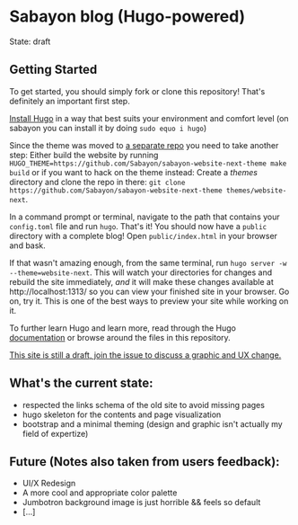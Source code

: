 Sabayon blog (Hugo-powered)
=================

State: draft

Getting Started
---------------

To get started, you should simply fork or clone this repository! That's definitely an important first step.

[Install Hugo](http://gohugo.io/overview/installing) in a way that best suits your environment and comfort level (on sabayon you can install it by doing `sudo equo i hugo`)

Since the theme was moved to [a separate repo](https://github.com/Sabayon/sabayon-website-next-theme) you need to take another step:
Either build the website by running `HUGO_THEME=https://github.com/Sabayon/sabayon-website-next-theme make build` or if you want to hack on the theme instead:
Create a _themes_ directory and clone the repo in there:
`git clone https://github.com/Sabayon/sabayon-website-next-theme themes/website-next`.

In a command prompt or terminal, navigate to the path that contains your `config.toml` file and run `hugo`. That's it!
You should now have a `public` directory with a complete blog! Open `public/index.html` in your browser and bask.

If that wasn't amazing enough, from the same terminal, run `hugo server -w --theme=website-next`. This will watch your directories for changes
and rebuild the site immediately, *and* it will make these changes available at http://localhost:1313/ so you can view
your finished site in your browser. Go on, try it. This is one of the best ways to preview your site while working on it.

To further learn Hugo and learn more, read through the Hugo [documentation](http://gohugo.io/overview/introduction)
or browse around the files in this repository. 

[This site is still a draft, join the issue to discuss a graphic and UX change.](https://github.com/Sabayon/sabayon-website-next/issues/2)


What's the current state:
---------------

* respected the links schema of the old site to avoid missing pages
* hugo skeleton for the contents and page visualization
* bootstrap and a minimal theming (design and graphic isn't actually my field of expertize)

Future (Notes also taken from users feedback):
---------------

* UI/X Redesign
* A more cool and appropriate color palette
* Jumbotron background image is just horrible && feels so default
* [...]

